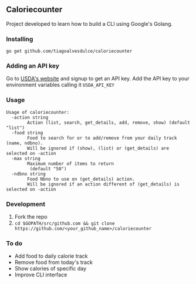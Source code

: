 ## Caloriecounter

Project developed to learn how to build a CLI using Google's Golang.

### Installing

`go get github.com/tiagoalvesdulce/caloriecounter`

### Adding an API key

Go to [USDA's website](https://ndb.nal.usda.gov/ndb/doc/index) and signup to get an API key.
Add the API key to your environment variables calling it `USDA_API_KEY`

### Usage

```
Usage of caloriecounter:
  -action string
    	Action (list, search, get_details, add, remove, show) (default "list")
  -food string
    	Food to search for or to add/remove from your daily track (name, ndbno).
    	Will be ignored if (show), (list) or (get_details) are selected on -action
  -max string
    	Maximum number of items to return
    	 (default "50")
  -ndbno string
    	Food Nbno to use on (get_details) action.
    	Will be ignored if an action different of (get_details) is selected on -action
```

### Development

1. Fork the repo
2. `cd $GOPATH/src/github.com && git clone https://github.com/<your_github_name>/caloriecounter`

### To do

* Add food to daily calorie track
* Remove food from today's track
* Show calories of specific day
* Improve CLI interface

